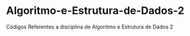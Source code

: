 # Algoritmo-e-Estrutura-de-Dados-2
Códigos Referentes a disciplina de Algoritmo e Estrutura de Dados 2
